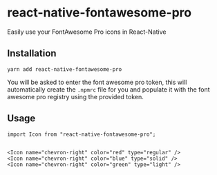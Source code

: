 # react-native-fontawesome-pro
Easily use your FontAwesome Pro icons in React-Native


## Installation

`yarn add react-native-fontawesome-pro`

You will be asked to enter the font awesome pro token, this will automatically create the `.npmrc` file for you and populate it with the font awesome pro registry using the provided token.

## Usage
```
import Icon from "react-native-fontawesome-pro";


<Icon name="chevron-right" color="red" type="regular" />
<Icon name="chevron-right" color="blue" type="solid" />
<Icon name="chevron-right" color="green" type="light" />

```
